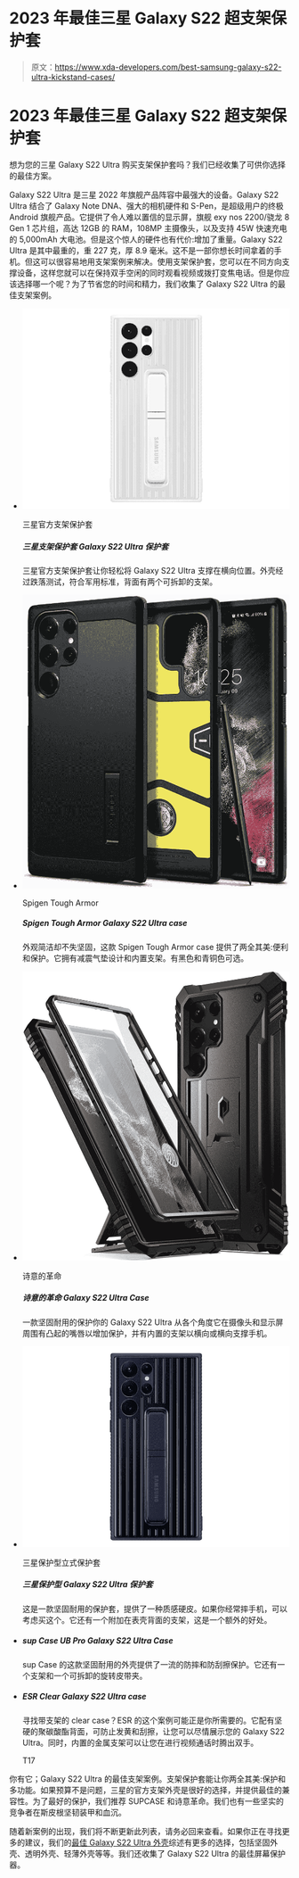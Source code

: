 # 2023 年最佳三星 Galaxy S22 超支架保护套

> 原文：<https://www.xda-developers.com/best-samsung-galaxy-s22-ultra-kickstand-cases/>

# 2023 年最佳三星 Galaxy S22 超支架保护套

想为您的三星 Galaxy S22 Ultra 购买支架保护套吗？我们已经收集了可供你选择的最佳方案。

Galaxy S22 Ultra 是三星 2022 年旗舰产品阵容中最强大的设备。Galaxy S22 Ultra 结合了 Galaxy Note DNA、强大的相机硬件和 S-Pen，是超级用户的终极 Android 旗舰产品。它提供了令人难以置信的显示屏，旗舰 exy nos 2200/骁龙 8 Gen 1 芯片组，高达 12GB 的 RAM，108MP 主摄像头，以及支持 45W 快速充电的 5,000mAh 大电池。但是这个惊人的硬件也有代价:增加了重量。Galaxy S22 Ultra 是其中最重的，重 227 克，厚 8.9 毫米。这不是一部你想长时间拿着的手机。但这可以很容易地用支架案例来解决。使用支架保护套，您可以在不同方向支撑设备，这样您就可以在保持双手空闲的同时观看视频或拨打变焦电话。但是你应该选择哪一个呢？为了节省您的时间和精力，我们收集了 Galaxy S22 Ultra 的最佳支架案例。

*   <picture>![Samsung's official kickstand case lets you easily prop up your Galaxy S22 Ultra in landscape position. The case is drop-tested to military-grade standard has two detachable kickstands on the back.](img/0ab0c4d985b9c6b5a1b027ea2cfc994a.png)</picture>

    三星官方支架保护套

    ##### 三星支架保护套 Galaxy S22 Ultra 保护套

    三星官方支架保护套让你轻松将 Galaxy S22 Ultra 支撑在横向位置。外壳经过跌落测试，符合军用标准，背面有两个可拆卸的支架。

*   <picture>![Clean-looking yet sturdy, this Spigen Tough Armor case offers the best of both worlds: convenience and protection. It boasts a shock-absorbent Air Cushion design and a built-in kickstand. Available in Black and Gunmetal colors.](img/c478443eb772ade5872916307267982d.png)</picture>

    Spigen Tough Armor

    ##### Spigen Tough Armor Galaxy S22 Ultra case

    外观简洁却不失坚固，这款 Spigen Tough Armor case 提供了两全其美:便利和保护。它拥有减震气垫设计和内置支架。有黑色和青铜色可选。

*   <picture>![A rugged case that will protect your Galaxy S22 Ultra from all angles. It has raised lips around the camera and the display for added protection, and a built-in kickstand to prop up the phone in landscape or horizontal orientation.](img/20960617d549b67b27c842ba113a27d7.png)</picture>

    诗意的革命

    ##### 诗意的革命 Galaxy S22 Ultra Case

    一款坚固耐用的保护你的 Galaxy S22 Ultra 从各个角度它在摄像头和显示屏周围有凸起的嘴唇以增加保护，并有内置的支架以横向或横向支撑手机。

*   <picture>![This is a rugged case that offers a textured hardback. If you drop your phone often, consider getting this one. It also has a kickstand attached to the back of the case which is a bonus.](img/cf95b45d8fa559100b3e3549d448531f.png)</picture>

    三星保护型立式保护套

    ##### 三星保护型 Galaxy S22 Ultra 保护套

    这是一款坚固耐用的保护套，提供了一种质感硬皮。如果你经常摔手机，可以考虑买这个。它还有一个附加在表壳背面的支架，这是一个额外的好处。

*   ##### sup Case UB Pro Galaxy S22 Ultra Case

    sup Case 的这款坚固耐用的外壳提供了一流的防摔和防刮擦保护。它还有一个支架和一个可拆卸的旋转皮带夹。

*   ##### ESR Clear Galaxy S22 Ultra case

    寻找带支架的 clear case？ESR 的这个案例可能正是你所需要的。它配有坚硬的聚碳酸酯背面，可防止发黄和刮擦，让您可以尽情展示您的 Galaxy S22 Ultra。同时，内置的金属支架可以让您在进行视频通话时腾出双手。

    T17

你有它；Galaxy S22 Ultra 的最佳支架案例。支架保护套能让你两全其美:保护和多功能。如果预算不是问题，三星的官方支架外壳是很好的选择，并提供最佳的兼容性。为了最好的保护，我们推荐 SUPCASE 和诗意革命。我们也有一些坚实的竞争者在斯皮根坚韧装甲和血沉。

随着新案例的出现，我们将不断更新此列表，请务必回来查看。如果你正在寻找更多的建议，我们的[最佳 Galaxy S22 Ultra 外壳](https://www.xda-developers.com/best-samsung-galaxy-s22-ultra-cases/)综述有更多的选择，包括坚固外壳、透明外壳、轻薄外壳等等。我们还收集了 Galaxy S22 Ultra 的最佳屏幕保护器。
